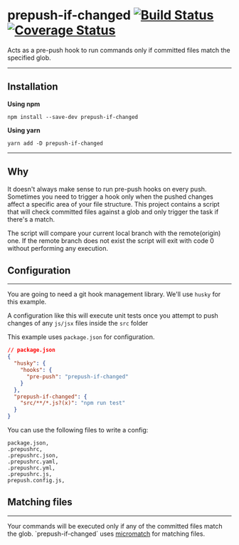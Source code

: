 # prepush-if-changed [![Build Status](https://travis-ci.com/dprovodnikov/prepush-if-changed.svg?branch=master)](https://travis-ci.com/dprovodnikov/prepush-if-changed) [![Coverage Status](https://coveralls.io/repos/github/dprovodnikov/prepush-if-changed/badge.svg?branch=master)](https://coveralls.io/github/dprovodnikov/prepush-if-changed?branch=master)

Acts as a pre-push hook to run commands only if committed files match the specified glob.

---

## Installation

**Using npm**

    npm install --save-dev prepush-if-changed

**Using yarn**

    yarn add -D prepush-if-changed

---

## Why

It doesn't always make sense to run pre-push hooks on every push. Sometimes you need to trigger a hook only when the pushed changes affect a specific area of your file structure. This project contains a script that will check committed files against a glob and only trigger the task if there's a match.

The script will compare your current local branch with the remote(origin) one. If the remote branch does not exist the script will exit with code 0 without performing any execution.

## Configuration

---

You are going to need a git hook management library. We'll use `husky` for this example.

A configuration like this will execute unit tests once you attempt to push changes of any `js/jsx` files inside the `src` folder

This example uses `package.json` for configuration.

```json
// package.json
{
  "husky": {
    "hooks": {
      "pre-push": "prepush-if-changed"
    }
  },
  "prepush-if-changed": {
    "src/**/*.js?(x)": "npm run test"
  }
}
```

You can use the following files to write a config:

    package.json,
    .prepushrc,
    .prepushrc.json,
    .prepushrc.yaml,
    .prepushrc.yml,
    .prepushrc.js,
    prepush.config.js,


## Matching files

---

Your commands will be executed only if any of the committed files match the glob. `prepush-if-changed´ uses [micromatch](https://github.com/micromatch/micromatch) for matching files.


